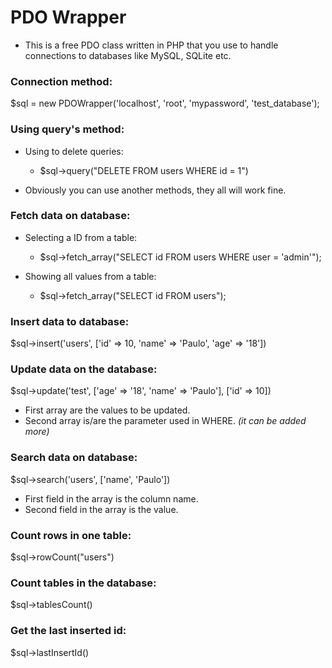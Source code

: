 # PDO Wrapper
* This is a free PDO class written in PHP that you use to handle connections to databases like MySQL, SQLite etc.

### Connection method:
$sql = new PDOWrapper('localhost', 'root', 'mypassword', 'test_database');

### Using query's method:
* Using to delete queries:
    * $sql->query("DELETE FROM users WHERE id = 1")
    
* Obviously you can use another methods, they all will work fine.

### Fetch data on database:
* Selecting a ID from a table:
    * $sql->fetch_array("SELECT id FROM users WHERE user = 'admin'");
    
* Showing all values from a table:
    * $sql->fetch_array("SELECT id FROM users");

### Insert data to database:
$sql->insert('users', ['id' => 10, 'name' => 'Paulo', 'age' => '18'])

### Update data on the database:
$sql->update('test', ['age' => '18', 'name' => 'Paulo'], ['id' => 10])
* First array are the values to be updated.
* Second array is/are the parameter used in WHERE. *(it can be added more)*

### Search data on database:
$sql->search('users', ['name', 'Paulo'])
* First field in the array is the column name.
* Second field in the array is the value.

### Count rows in one table:
$sql->rowCount("users")

### Count tables in the database:
$sql->tablesCount()

### Get the last inserted id:
$sql->lastInsertId()
